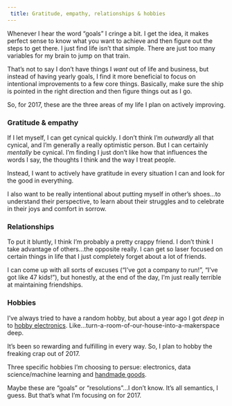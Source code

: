 ```yaml
---
 title: Gratitude, empathy, relationships & hobbies
---
```

Whenever I hear the word “goals” I cringe a bit. I get the idea, it makes perfect sense to know what you want to achieve and then figure out the steps to get there. I just find life isn’t that simple. There are just too many variables for my brain to jump on that train.

That’s not to say I don’t have things I *want* out of life and business, but instead of having yearly goals, I find it more beneficial to focus on intentional improvements to a few core things. Basically, make sure the ship is pointed in the right direction and then figure things out as I go.

So, for 2017, these are the three areas of my life I plan on actively improving.

### Gratitude & empathy

If I let myself, I can get cynical quickly. I don’t think I’m *outwardly* all that cynical, and I’m generally a really optimistic person. But I can certainly *mentally* be cynical. I’m finding I just don’t like how that influences the words I say, the thoughts I think and the way I treat people.

Instead, I want to actively have gratitude in every situation I can and look for the good in everything.

I also want to be really intentional about putting myself in other’s shoes…to understand their perspective, to learn about their struggles and to celebrate in their joys and comfort in sorrow.

### Relationships

To put it bluntly, I think I’m probably a pretty crappy friend. I don’t think I take advantage of others…the opposite really. I can get so laser focused on certain things in life that I just completely forget about a lot of friends.

I can come up with all sorts of excuses (“I’ve got a company to run!”, “I’ve got like 47 kids!”), but honestly, at the end of the day, I’m just really terrible at maintaining friendships.

### Hobbies

I’ve always tried to have a random hobby, but about a year ago I got *deep* in to [hobby electronics](https://medium.com/@shpigford/how-to-take-up-hobby-electronics-ae2a39fae765#.qgp2z6ufu). Like…turn-a-room-of-our-house-into-a-makerspace deep.

It’s been so rewarding and fulfilling in every way. So, I plan to hobby the freaking crap out of 2017.

Three specific hobbies I’m choosing to persue: electronics, data science/machine learning and [handmade goods](https://cedarandsail.com).

Maybe these are “goals” or “resolutions”…I don’t know. It’s all semantics, I guess. But that’s what I’m focusing on for 2017.